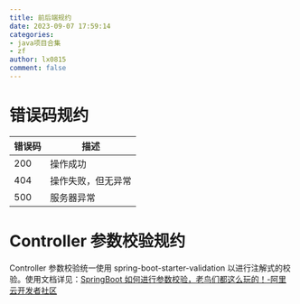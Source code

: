 ```yaml
---
title: 前后端规约
date: 2023-09-07 17:59:14
categories:
- java项目合集
- zf
author: lx0815
comment: false
---
```



# 错误码规约
| 错误码 | 描述 |
| --- | --- |
| 200 | 操作成功 |
| 404 | 操作失败，但无异常 |
| 500 | 服务器异常 |


# Controller 参数校验规约
Controller 参数校验统一使用 spring-boot-starter-validation 以进行注解式的校验。使用文档详见：[SpringBoot 如何进行参数校验，老鸟们都这么玩的！-阿里云开发者社区](https://developer.aliyun.com/article/786719)

